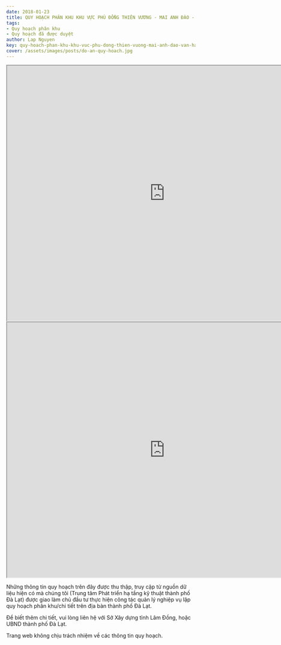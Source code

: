 ```yaml
---
date: 2018-01-23
title: QUY HOẠCH PHÂN KHU KHU VỰC PHÙ ĐỔNG THIÊN VƯƠNG - MAI ANH ĐÀO - VẠN HẠNH - MAI XUÂN THƯỞNG, PHƯỜNG 8 (KHU B5)
tags:
- Quy hoạch phân khu
- Quy hoạch đã được duyệt
author: Lap Nguyen
key: quy-hoach-phan-khu-khu-vuc-phu-dong-thien-vuong-mai-anh-dao-van-hanh-mai-xuan-thuong-phuong-8-khu-b5
cover: /assets/images/posts/do-an-quy-hoach.jpg
---
```


<iframe src="https://drive.google.com/file/d/163EAmF1OjBA-r2JGTk1G94mw7tTN0Caq/preview" width="840" height="680"></iframe>
<!--more-->
<iframe src="https://drive.google.com/file/d/1Z-J1rEM-o7uo9QLJAAGrQ4_wPqIVVIR1/preview" width="840" height="680"></iframe>

Những thông tin quy hoạch trên đây được thu thập, truy cập từ nguồn dữ liệu hiện có mà chúng tôi 
(Trung tâm Phát triển hạ tầng kỹ thuật thành phố Đà Lạt) được giao làm chủ đầu tư thực hiện công tác quản lý nghiệp vụ 
lập quy hoạch phân khu/chi tiết trên địa bàn thành phố Đà Lạt.

Để biết thêm chi tiết, vui lòng liên hệ với Sở Xây dựng tỉnh Lâm Đồng, hoặc UBND thành phố Đà Lạt.

Trang web không chịu trách nhiệm về các thông tin quy hoạch.